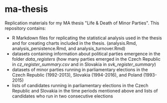 # ma-thesis

Replication materials for my MA thesis "Life & Death of Minor Parties".
This repository contains: 

- R Markdown files for replicating the statistical analysis used in the thesis and for creating charts included in the thesis. (analysis.Rmd, analysis_persistence.Rmd, and analysis_turnover.Rmd)
- datasets containing information about political parties emergence in the folder *data_registers* (how many parties emerged in the Czech Republic in *cz_register_summary.csv* and in Slovakia in *svk_register_summary*)
- datasets of minor parties running in parliamentary elections in the Czech Republic (1992-2013), Slovakia (1994-2016), and Poland (1993-2015)
- lists of candidates running in parliamentary elections in the Czech Republic and Slovakia in the time periods mentioned above and lists of candidates who run in two consecutive elections